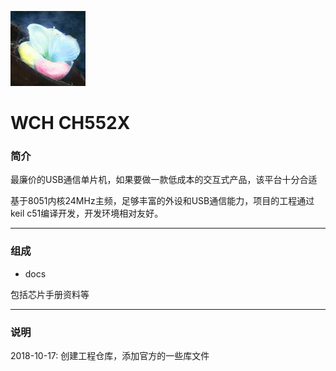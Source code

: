 ﻿[![sites](docs/mcuyun.png)](http://www.mcuyun.com)

# WCH CH552X

### 简介

最廉价的USB通信单片机，如果要做一款低成本的交互式产品，该平台十分合适

基于8051内核24MHz主频，足够丰富的外设和USB通信能力，项目的工程通过keil c51编译开发，开发环境相对友好。

---

### 组成

- docs

包括芯片手册资料等


---

### 说明

2018-10-17: 创建工程仓库，添加官方的一些库文件

